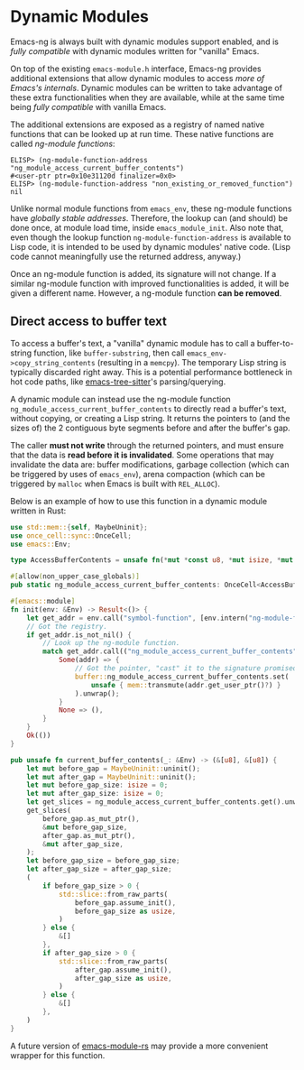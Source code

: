 # Dynamic Modules

Emacs-ng is always built with dynamic modules support enabled, and is *fully compatible* with dynamic modules written for "vanilla" Emacs.

On top of the existing `emacs-module.h` interface, Emacs-ng provides additional extensions that allow dynamic modules to access *more of Emacs's internals*. Dynamic modules can be written to take advantage of these extra functionalities when they are available, while at the same time being *fully compatible* with vanilla Emacs.

The additional extensions are exposed as a registry of named native functions that can be looked up at run time. These native functions are called *ng-module functions*:

```emacs-lisp
ELISP> (ng-module-function-address "ng_module_access_current_buffer_contents")
#<user-ptr ptr=0x10e31120d finalizer=0x0>
ELISP> (ng-module-function-address "non_existing_or_removed_function")
nil
```

Unlike normal module functions from `emacs_env`,  these ng-module functions have *globally stable addresses*. Therefore, the lookup can (and should) be done once, at module load time, inside `emacs_module_init`. Also note that, even though the lookup function `ng-module-function-address` is available to Lisp code, it is intended to be used by dynamic modules' native code. (Lisp code cannot meaningfully use the returned address, anyway.)

Once an ng-module function is added, its signature will not change. If a similar ng-module function with improved functionalities is added, it will be given a different name. However, a ng-module function **can be removed**.

## Direct access to buffer text

To access a buffer's text, a "vanilla" dynamic module has to call a buffer-to-string function, like `buffer-substring`, then call `emacs_env->copy_string_contents` (resulting in a `memcpy`). The temporary Lisp string is typically discarded right away. This is a potential performance bottleneck in hot code paths, like [emacs-tree-sitter](https://github.com/ubolonton/emacs-tree-sitter)'s parsing/querying.

A dynamic module can instead use the ng-module function `ng_module_access_current_buffer_contents` to directly read a buffer's text, without copying, or creating a Lisp string. It returns the pointers to (and the sizes of) the 2 contiguous byte segments before and after the buffer's gap.

The caller **must not write** through the returned pointers, and must ensure that the data is **read before it is invalidated**. Some operations that may invalidate the data are: buffer modifications, garbage collection (which can be triggered by uses of `emacs_env`), arena compaction (which can be triggered by `malloc` when Emacs is built with `REL_ALLOC`).

Below is an example of how to use this function in a dynamic module written in Rust:

```rust
use std::mem::{self, MaybeUninit};
use once_cell::sync::OnceCell;
use emacs::Env;

type AccessBufferContents = unsafe fn(*mut *const u8, *mut isize, *mut *const u8, *mut isize);

#[allow(non_upper_case_globals)]
pub static ng_module_access_current_buffer_contents: OnceCell<AccessBufferContents> = OnceCell::new();

#[emacs::module]
fn init(env: &Env) -> Result<()> {
    let get_addr = env.call("symbol-function", [env.intern("ng-module-function-address")?])?;
    // Got the registry.
    if get_addr.is_not_nil() {
        // Look up the ng-module function.
        match get_addr.call(("ng_module_access_current_buffer_contents",))?.into_rust::<Option<Value>>()? {
            Some(addr) => {
                // Got the pointer, "cast" it to the signature promised by ng-module.
                buffer::ng_module_access_current_buffer_contents.set(
                    unsafe { mem::transmute(addr.get_user_ptr()?) }
                ).unwrap();
            }
            None => (),
        }
    }
    Ok(())
}

pub unsafe fn current_buffer_contents(_: &Env) -> (&[u8], &[u8]) {
    let mut before_gap = MaybeUninit::uninit();
    let mut after_gap = MaybeUninit::uninit();
    let mut before_gap_size: isize = 0;
    let mut after_gap_size: isize = 0;
    let get_slices = ng_module_access_current_buffer_contents.get().unwrap();
    get_slices(
        before_gap.as_mut_ptr(),
        &mut before_gap_size,
        after_gap.as_mut_ptr(),
        &mut after_gap_size,
    );
    let before_gap_size = before_gap_size;
    let after_gap_size = after_gap_size;
    (
        if before_gap_size > 0 {
            std::slice::from_raw_parts(
                before_gap.assume_init(),
                before_gap_size as usize,
            )
        } else {
            &[]
        },
        if after_gap_size > 0 {
            std::slice::from_raw_parts(
                after_gap.assume_init(),
                after_gap_size as usize,
            )
        } else {
            &[]
        },
    )
}
```

A future version of [emacs-module-rs](https://github.com/ubolonton/emacs-module-rs/) may provide a more convenient wrapper for this function.
